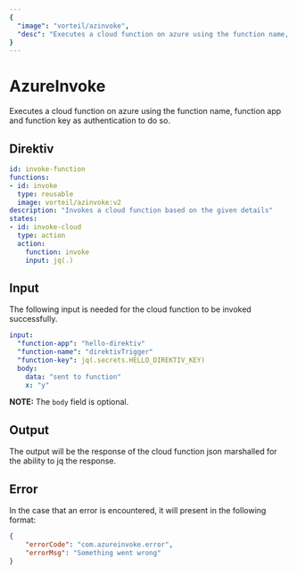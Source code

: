 ```yaml
---
{
  "image": "vorteil/azinvoke",
  "desc": "Executes a cloud function on azure using the function name, function app and function key as authentication to do so."
}
---
```


# AzureInvoke

Executes a cloud function on azure using the function name, function app and function key as authentication to do so. 

## Direktiv

```yaml
id: invoke-function
functions:
- id: invoke
  type: reusable
  image: vorteil/azinvoke:v2
description: "Invokes a cloud function based on the given details"
states:
- id: invoke-cloud
  type: action
  action:
    function: invoke
    input: jq(.)
```

## Input 

The following input is needed for the cloud function to be invoked successfully.

```yaml
input:
  "function-app": "hello-direktiv"
  "function-name": "direktivTrigger"
  "function-key": jq(.secrets.HELLO_DIREKTIV_KEY)
  body:
    data: "sent to function"
    x: "y"
```

**NOTE:** The `body` field is optional.

## Output

The output will be the response of the cloud function json marshalled for the ability to jq the response.

## Error

In the case that an error is encountered, it will present in the following format:

```json
{
    "errorCode": "com.azureinvoke.error",
    "errorMsg": "Something went wrong"
}
```